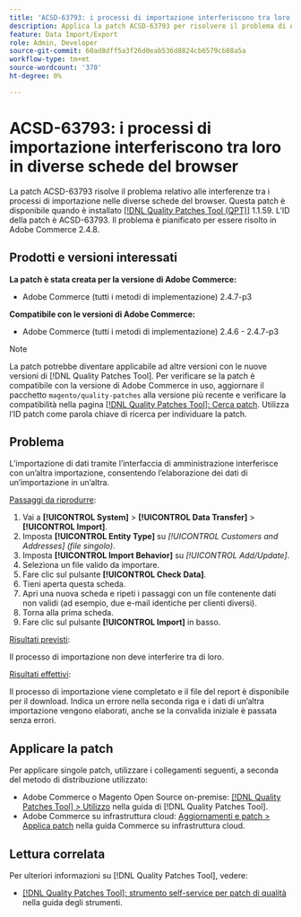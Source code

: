 ```yaml
---
title: 'ACSD-63793: i processi di importazione interferiscono tra loro in diverse schede del browser'
description: Applica la patch ACSD-63793 per risolvere il problema di Adobe Commerce, in cui i processi di importazione interferiscono tra loro in diverse schede del browser.
feature: Data Import/Export
role: Admin, Developer
source-git-commit: 60ad8dff5a3f26d0eab536d8824cb6579cb88a5a
workflow-type: tm+mt
source-wordcount: '370'
ht-degree: 0%

---
```



# ACSD-63793: i processi di importazione interferiscono tra loro in diverse schede del browser

La patch ACSD-63793 risolve il problema relativo alle interferenze tra i processi di importazione nelle diverse schede del browser. Questa patch è disponibile quando è installato [[!DNL Quality Patches Tool (QPT)]](/help/tools/quality-patches-tool/quality-patches-tool-to-self-serve-quality-patches.md) 1.1.59. L’ID della patch è ACSD-63793. Il problema è pianificato per essere risolto in Adobe Commerce 2.4.8.

## Prodotti e versioni interessati

**La patch è stata creata per la versione di Adobe Commerce:**

* Adobe Commerce (tutti i metodi di implementazione) 2.4.7-p3

**Compatibile con le versioni di Adobe Commerce:**

* Adobe Commerce (tutti i metodi di implementazione) 2.4.6 - 2.4.7-p3

>[!NOTE]
>
>La patch potrebbe diventare applicabile ad altre versioni con le nuove versioni di [!DNL Quality Patches Tool]. Per verificare se la patch è compatibile con la versione di Adobe Commerce in uso, aggiornare il pacchetto `magento/quality-patches` alla versione più recente e verificare la compatibilità nella pagina [[!DNL Quality Patches Tool]: Cerca patch](https://experienceleague.adobe.com/tools/commerce-quality-patches/index.html?lang=it). Utilizza l’ID patch come parola chiave di ricerca per individuare la patch.

## Problema

L’importazione di dati tramite l’interfaccia di amministrazione interferisce con un’altra importazione, consentendo l’elaborazione dei dati di un’importazione in un’altra.

<u>Passaggi da riprodurre</u>:

1. Vai a **[!UICONTROL System]** > **[!UICONTROL Data Transfer]** > **[!UICONTROL Import]**.
1. Imposta **[!UICONTROL Entity Type]** su *[!UICONTROL Customers and Addresses] (file singolo)*.
1. Imposta **[!UICONTROL Import Behavior]** su *[!UICONTROL Add/Update]*.
1. Seleziona un file valido da importare.
1. Fare clic sul pulsante **[!UICONTROL Check Data]**.
1. Tieni aperta questa scheda.
1. Apri una nuova scheda e ripeti i passaggi con un file contenente dati non validi (ad esempio, due e-mail identiche per clienti diversi).
1. Torna alla prima scheda.
1. Fare clic sul pulsante **[!UICONTROL Import]** in basso.

<u>Risultati previsti</u>:

Il processo di importazione non deve interferire tra di loro.

<u>Risultati effettivi</u>:

Il processo di importazione viene completato e il file del report è disponibile per il download. Indica un errore nella seconda riga e i dati di un’altra importazione vengono elaborati, anche se la convalida iniziale è passata senza errori.

## Applicare la patch

Per applicare singole patch, utilizzare i collegamenti seguenti, a seconda del metodo di distribuzione utilizzato:

* Adobe Commerce o Magento Open Source on-premise: [[!DNL Quality Patches Tool] > Utilizzo](/help/tools/quality-patches-tool/usage.md) nella guida di [!DNL Quality Patches Tool].
* Adobe Commerce su infrastruttura cloud: [Aggiornamenti e patch > Applica patch](https://experienceleague.adobe.com/docs/commerce-cloud-service/user-guide/develop/upgrade/apply-patches.html?lang=it) nella guida Commerce su infrastruttura cloud.

## Lettura correlata

Per ulteriori informazioni su [!DNL Quality Patches Tool], vedere:

* [[!DNL Quality Patches Tool]: strumento self-service per patch di qualità](/help/tools/quality-patches-tool/quality-patches-tool-to-self-serve-quality-patches.md) nella guida degli strumenti.
